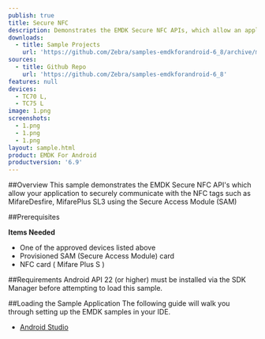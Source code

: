 ```yaml
---
publish: true
title: Secure NFC
description: Demonstrates the EMDK Secure NFC APIs, which allow an application to securely communicate with the NFC tags such as MifareDesfire, MifarePlus SL3 using the Secure Access Module (SAM). 
downloads:
  - title: Sample Projects
    url: 'https://github.com/Zebra/samples-emdkforandroid-6_8/archive/master.zip'
sources:
  - title: Github Repo
    url: 'https://github.com/Zebra/samples-emdkforandroid-6_8'
features: null
devices:
  - TC70 L, 
  - TC75 L
image: 1.png
screenshots:
  - 1.png
  - 1.png
  - 1.png
layout: sample.html
product: EMDK For Android
productversion: '6.9'
---
```



##Overview
This sample demonstrates the EMDK Secure NFC API's which allow your application to securely communicate with the NFC tags such as MifareDesfire, MifarePlus SL3 using the Secure Access Module (SAM)

##Prerequisites

**Items Needed**
* One of the approved devices listed above
* Provisioned SAM (Secure Access Module) card
* NFC card ( Mifare Plus S )



##Requirements
Android API 22 (or higher) must be installed via the SDK Manager before attempting to load this sample.

##Loading the Sample Application
The following guide will walk you through setting up the EMDK samples in your IDE.

* [Android Studio](/emdk-for-android/6-8/guide/emdksamples_androidstudio)





















